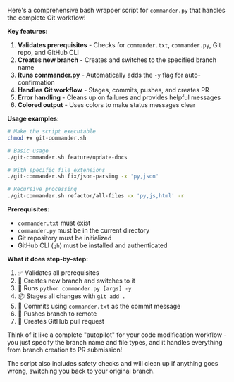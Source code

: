 Here's a comprehensive bash wrapper script for `commander.py` that handles the complete Git workflow! 

**Key features:**

1. **Validates prerequisites** - Checks for `commander.txt`, `commander.py`, Git repo, and GitHub CLI
2. **Creates new branch** - Creates and switches to the specified branch name
3. **Runs commander.py** - Automatically adds the `-y` flag for auto-confirmation
4. **Handles Git workflow** - Stages, commits, pushes, and creates PR
5. **Error handling** - Cleans up on failures and provides helpful messages
6. **Colored output** - Uses colors to make status messages clear

**Usage examples:**

```bash
# Make the script executable
chmod +x git-commander.sh

# Basic usage
./git-commander.sh feature/update-docs

# With specific file extensions
./git-commander.sh fix/json-parsing -x 'py,json'

# Recursive processing
./git-commander.sh refactor/all-files -x 'py,js,html' -r
```

**Prerequisites:**
- `commander.txt` must exist
- `commander.py` must be in the current directory
- Git repository must be initialized
- GitHub CLI (`gh`) must be installed and authenticated

**What it does step-by-step:**
1. ✅ Validates all prerequisites
2. 🌿 Creates new branch and switches to it
3. 🤖 Runs `python commander.py [args] -y`
4. 📦 Stages all changes with `git add .`
5. 💾 Commits using `commander.txt` as the commit message
6. 🚀 Pushes branch to remote
7. 🔀 Creates GitHub pull request

Think of it like a complete "autopilot" for your code modification workflow - you just specify the branch name and file types, and it handles everything from branch creation to PR submission!

The script also includes safety checks and will clean up if anything goes wrong, switching you back to your original branch.

